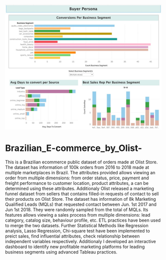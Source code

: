 <img src="https://github.com/ManviMalhotra/Brazilian_E-commerce_by_Olist-/blob/main/Picture2.jpg" alt="Alt text" title="Optional title">

# Brazilian_E-commerce_by_Olist-
 This is a Brazilian ecommerce public dataset of orders made at Olist Store. The dataset has information of 100k orders from 2016 to 2018 made at multiple marketplaces in Brazil. The attributes provided allows viewing an order from multiple dimensions: from order status, price, payment and freight performance to customer location, product attributes, a can be determined using these attributes.
 Additionaly Olist released a marketing funnel dataset from sellers that contains filled-in requests of contact to sell their products on Olist Store. The dataset has information of 8k Marketing Qualified Leads (MQLs) that requested contact between Jun. 1st 2017 and Jun 1st 2018. They were randomly sampled from the total of MQLs.
Its features allows viewing a sales process from multiple dimensions: lead category, catalog size, behaviour profile, etc.
ETL practices have been used to merge the two datasets. 
Further Statistical Methods like Regression analysis, Lasso Regression, Chi-square test have been implemented to preict sales, find influential attributes, check relationship between independent variables respectively. 
Additionaly I developed an interactive dashboard to identify new profitable marketing platforms for leading business segments using advanced Tableau practices.

